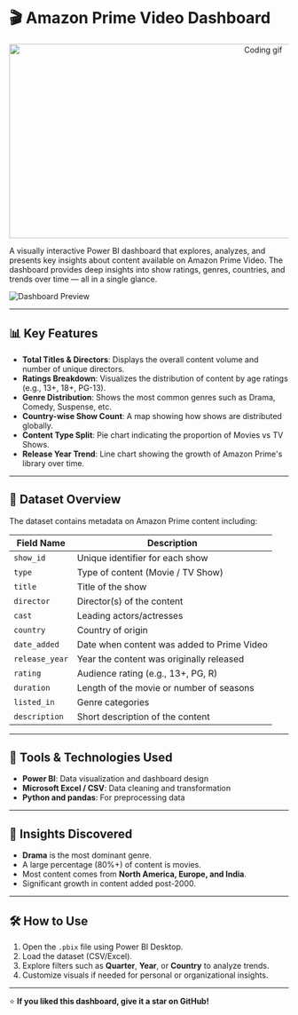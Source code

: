 # 🎬 Amazon Prime Video Dashboard

<!-- Profile Banner GIF -->
<p align="center">
  <img src="https://github.com/SENARUL-2S/Amazon-Prime-Video-Dashboard-Using-Power-BI/blob/main/Amazon video dashboard.png" width="900" height ="350" alt="Coding gif"/>
</p>
A visually interactive Power BI dashboard that explores, analyzes, and presents key insights about content available on Amazon Prime Video. The dashboard provides deep insights into show ratings, genres, countries, and trends over time — all in a single glance.

![Dashboard Preview](./your-dashboard-image.png)

---

## 📊 Key Features

- **Total Titles & Directors**: Displays the overall content volume and number of unique directors.
- **Ratings Breakdown**: Visualizes the distribution of content by age ratings (e.g., 13+, 18+, PG-13).
- **Genre Distribution**: Shows the most common genres such as Drama, Comedy, Suspense, etc.
- **Country-wise Show Count**: A map showing how shows are distributed globally.
- **Content Type Split**: Pie chart indicating the proportion of Movies vs TV Shows.
- **Release Year Trend**: Line chart showing the growth of Amazon Prime's library over time.

---

## 📁 Dataset Overview

The dataset contains metadata on Amazon Prime content including:

| Field Name       | Description                                                |
|------------------|------------------------------------------------------------|
| `show_id`        | Unique identifier for each show                            |
| `type`           | Type of content (Movie / TV Show)                          |
| `title`          | Title of the show                                          |
| `director`       | Director(s) of the content                                 |
| `cast`           | Leading actors/actresses                                   |
| `country`        | Country of origin                                          |
| `date_added`     | Date when content was added to Prime Video                |
| `release_year`   | Year the content was originally released                   |
| `rating`         | Audience rating (e.g., 13+, PG, R)                         |
| `duration`       | Length of the movie or number of seasons                   |
| `listed_in`      | Genre categories                                           |
| `description`    | Short description of the content                           |

---

## 📌 Tools & Technologies Used

- **Power BI**: Data visualization and dashboard design
- **Microsoft Excel / CSV**: Data cleaning and transformation
- **Python and pandas**: For preprocessing data

---

## 🧠 Insights Discovered

- **Drama** is the most dominant genre.
- A large percentage (80%+) of content is movies.
- Most content comes from **North America, Europe, and India**.
- Significant growth in content added post-2000.

---

## 🛠 How to Use

1. Open the `.pbix` file using Power BI Desktop.
2. Load the dataset (CSV/Excel).
3. Explore filters such as **Quarter**, **Year**, or **Country** to analyze trends.
4. Customize visuals if needed for personal or organizational insights.

---


⭐ **If you liked this dashboard, give it a star on GitHub!**

